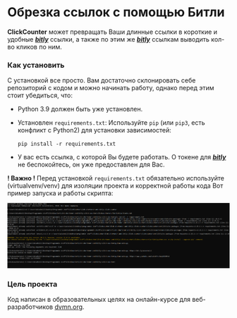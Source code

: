 # Обрезка ссылок с помощью Битли

**ClickCounter** может превращать Ваши длинные ссылки в короткие и удобные [***bitly***](https://bitly.com/) ссылки, а также по этим же [***bitly***](https://bitly.com/) ссылкам выводить кол-во кликов по ним.

### Как установить

С установкой все просто. Вам достаточно склонировать себе репозиторий с кодом и можно начинать работу, однако перед этим стоит убедиться, что:

+ Python 3.9 должен быть уже установлен. 
+ Установлен ```requirements.txt```:
	Используйте `pip` (или `pip3`, есть конфликт с Python2) для установки зависимостей:
	```
	pip install -r requirements.txt
	```
	
+ У вас есть ссылка, с которой Вы будете работать. О токене для [***bitly***](https://bitly.com/) не беспокойтесь, он уже предоставлен для Вас.

**! Важно !**
Перед установкой ```requirements.txt``` обязательно используйте (virtualvenv/venv) для изоляции проекта и корректной работы кода
Вот пример запуска и работы скрипта:

![alt text](https://github.com/WiseBoiii/Link-shortener-and-bitly-click-counter/blob/main/pictures/Code.png)

### Цель проекта

Код написан в образовательных целях на онлайн-курсе для веб-разработчиков [dvmn.org](https://dvmn.org/).
